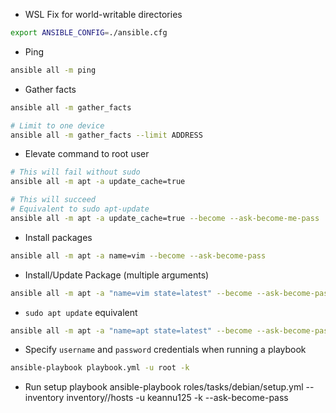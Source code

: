 - WSL Fix for world-writable directories
```bash
export ANSIBLE_CONFIG=./ansible.cfg
```
- Ping
```bash
ansible all -m ping
```
- Gather facts
```bash
ansible all -m gather_facts

# Limit to one device
ansible all -m gather_facts --limit ADDRESS
```
- Elevate command to root user
```bash
# This will fail without sudo
ansible all -m apt -a update_cache=true

# This will succeed
# Equivalent to sudo apt-update
ansible all -m apt -a update_cache=true --become --ask-become-me-pass
```
- Install packages
```bash
ansible all -m apt -a name=vim --become --ask-become-pass
```
- Install/Update Package (multiple arguments)
```bash
ansible all -m apt -a "name=vim state=latest" --become --ask-become-pass
```
- `sudo apt update` equivalent
```bash
ansible all -m apt -a "name=apt state=latest" --become --ask-become-pass
```
- Specify `username` and `password` credentials when running a playbook
```bash
ansible-playbook playbook.yml -u root -k
```
- Run setup playbook
ansible-playbook roles/tasks/debian/setup.yml --inventory inventory//hosts -u keannu125 -k --ask-become-pass